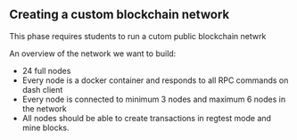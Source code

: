 Creating a custom blockchain network 
----------------------------------------------------------

This phase requires students to run a cutom public blockchain netwrk

An overview of the network we want to build:

* 24 full nodes 
* Every node is a docker container and responds to all RPC commands on dash client
* Every node is connected to minimum 3 nodes and maximum 6 nodes in the network
* All nodes should be able to create transactions in regtest mode and mine blocks.



